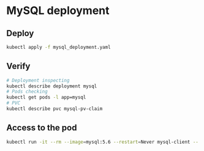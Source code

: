 # MySQL deployment

## Deploy

```bash
kubectl apply -f mysql_deployment.yaml
```

## Verify

```bash
# Deployment inspecting
kubectl describe deployment mysql
# Pods checking
kubectl get pods -l app=mysql
# PVC
kubectl describe pvc mysql-pv-claim
```

## Access to the pod

```bash
kubectl run -it --rm --image=mysql:5.6 --restart=Never mysql-client -- mysql -h mysql -ppassword
```
